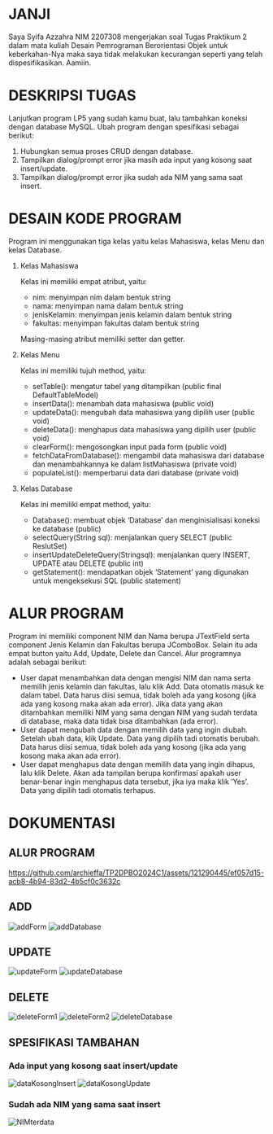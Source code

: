 # JANJI

Saya Syifa Azzahra NIM 2207308 mengerjakan soal Tugas Praktikum 2 dalam mata kuliah
Desain Pemrograman Berorientasi Objek untuk keberkahan-Nya maka saya tidak melakukan kecurangan seperti yang telah
dispesifikasikan. Aamiin.

# DESKRIPSI TUGAS

Lanjutkan program LP5 yang sudah kamu buat, lalu tambahkan koneksi dengan database MySQL. Ubah program dengan spesifikasi sebagai berikut:

1. Hubungkan semua proses CRUD dengan database.
2. Tampilkan dialog/prompt error jika masih ada input yang kosong saat insert/update.
3. Tampilkan dialog/prompt error jika sudah ada NIM yang sama saat insert.

# DESAIN KODE PROGRAM

Program ini menggunakan tiga kelas yaitu kelas Mahasiswa, kelas Menu dan kelas Database.

1. Kelas Mahasiswa
    
    Kelas ini memiliki empat atribut, yaitu:
    
    - nim: menyimpan nim dalam bentuk string
    - nama: menyimpan nama dalam bentuk string
    - jenisKelamin: menyimpan jenis kelamin dalam bentuk string
    - fakultas: menyimpan fakultas dalam bentuk string
    
    Masing-masing atribut memiliki setter dan getter.
    
2. Kelas Menu
    
    Kelas ini memiliki tujuh method, yaitu:
    
    - setTable(): mengatur tabel yang ditampilkan (public final DefaultTableModel)
    - insertData(): menambah data mahasiswa (public void)
    - updateData(): mengubah data mahasiswa yang dipilih user (public void)
    - deleteData(): menghapus data mahasiswa yang dipilih user (public void)
    - clearForm(): mengosongkan input pada form (public void)
    - fetchDataFromDatabase(): mengambil data mahasiswa dari database dan menambahkannya ke dalam listMahasiswa (private void)
    - populateList(): memperbarui data dari database (private void)
3. Kelas Database
    
    Kelas ini memiliki empat method, yaitu:
    
    - Database(): membuat objek ‘Database’ dan menginisialisasi koneksi ke database (public)
    - selectQuery(String sql): menjalankan query SELECT (public ReslutSet)
    - insertUpdateDeleteQuery(Stringsql): menjalankan query INSERT, UPDATE atau DELETE (public int)
    - getStatement(): mendapatkan objek ‘Statement’ yang digunakan untuk mengeksekusi SQL (public statement)

# ALUR PROGRAM

Program ini memiliki component NIM dan Nama berupa JTextField serta component Jenis Kelamin dan Fakultas berupa JComboBox. Selain itu ada empat button yaitu Add, Update, Delete dan Cancel. Alur programnya adalah sebagai berikut:

- User dapat menambahkan data dengan mengisi NIM dan nama serta memilih jenis kelamin dan fakultas, lalu klik Add. Data otomatis masuk ke dalam tabel. Data harus diisi semua, tidak boleh ada yang kosong (jika ada yang kosong maka akan ada error). Jika data yang akan ditambahkan memiliki NIM yang sama dengan NIM yang sudah terdata di database, maka data tidak bisa ditambahkan (ada error).
- User dapat mengubah data dengan memilih data yang ingin diubah. Setelah ubah data, klik Update. Data yang dipilih tadi otomatis berubah. Data harus diisi semua, tidak boleh ada yang kosong (jika ada yang kosong maka akan ada error).
- User dapat menghapus data dengan memilih data yang ingin dihapus, lalu klik Delete. Akan ada tampilan berupa konfirmasi apakah user benar-benar ingin menghapus data tersebut, jika iya maka klik ‘Yes’. Data yang dipilih tadi otomatis terhapus.

# DOKUMENTASI
## ALUR PROGRAM
https://github.com/archieffa/TP2DPBO2024C1/assets/121290445/ef057d15-acb8-4b94-83d2-4b5cf0c3632c

## ADD
![addForm](https://github.com/archieffa/TP2DPBO2024C1/assets/121290445/5d59cdc9-b24d-4bb2-8729-e75acb4a5fc3)
![addDatabase](https://github.com/archieffa/TP2DPBO2024C1/assets/121290445/dd47fe6c-d4b2-4d67-8103-b3e1a1da25f0)

## UPDATE
![updateForm](https://github.com/archieffa/TP2DPBO2024C1/assets/121290445/2783acbd-6cfc-402f-a123-c24501a5a3f1)
![updateDatabase](https://github.com/archieffa/TP2DPBO2024C1/assets/121290445/56406c81-e84f-4f78-bf7a-fb11571dfb82)

## DELETE
![deleteForm1](https://github.com/archieffa/TP2DPBO2024C1/assets/121290445/f846ca5a-3bdd-4129-9c3a-46c2e98ce45f)
![deleteForm2](https://github.com/archieffa/TP2DPBO2024C1/assets/121290445/d585365d-c64e-48e6-8539-cf98fc417cf7)
![deleteDatabase](https://github.com/archieffa/TP2DPBO2024C1/assets/121290445/d1ed772b-6a3a-4a35-a283-f13116582edb)

## SPESIFIKASI TAMBAHAN
### Ada input yang kosong saat insert/update
![dataKosongInsert](https://github.com/archieffa/TP2DPBO2024C1/assets/121290445/802a2ce2-5162-4cbc-a090-ced1524b90d4)
![dataKosongUpdate](https://github.com/archieffa/TP2DPBO2024C1/assets/121290445/e2691728-4f6d-4dfa-a22c-9b399f0f29da)
### Sudah ada NIM yang sama saat insert
![NIMterdata](https://github.com/archieffa/TP2DPBO2024C1/assets/121290445/9bc83346-1c12-4418-8b06-ac5dfc5c20e1)
